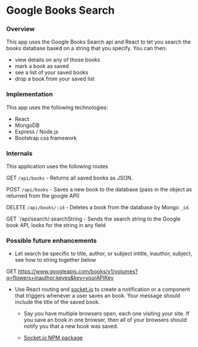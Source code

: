 # Google Books Search

### Overview

This app uses the Google Books Search api and React to let you search the books database based on a string that you specify. You can then:

- view details on any of those books
- mark a book as saved
- see a list of your saved books
- drop a book from your saved list

### Implementation

This app uses the following technologies:

- React
- MongoDB
- Express / Node.js
- Bootstrap css framework


 
### Internals 

This application uses the following routes 

GET `/api/books` - Returns all saved books as JSON.

POST `/api/books` - Saves a new book to the database (pass in the object as returned from the google API)

DELETE `/api/books/:id` - Deletes a book from the database by Mongo `_id`.

GET `/api/search/:searchString - Sends the search string to the Google book API, looks for the string in any field 

### Possible future enhancements 

- Let search be specific to title, author, or subject 
intitle, inauthor, subject, see how to string together below

GET https://www.googleapis.com/books/v1/volumes?q=flowers+inauthor:keyes&key=yourAPIKey


- Use React routing and [socket.io](http://socket.io) to create a notification or a component that triggers whenever a user saves an book. Your message should include the title of the saved book.

  - Say you have multiple browsers open, each one visiting your site. If you save an book in one browser, then all of your browsers should notify you that a new book was saved.

  - [Socket.io NPM package](https://www.npmjs.com/package/socket.io)

